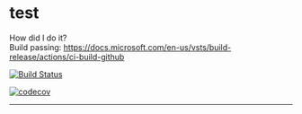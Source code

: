 # test
How did I do it?   
Build passing: https://docs.microsoft.com/en-us/vsts/build-release/actions/ci-build-github   

[![Build Status](https://lsamorim-test.visualstudio.com/_apis/public/build/definitions/fb84aa15-dca6-492a-97eb-ed2d056f91e9/1/badge)](https://lsamorim.visualstudio.com/MyFirstProject/_build/index?definitionId=1)   

[![codecov](https://codecov.io/gh/lsamorim/test/branch/master/graph/badge.svg/branch/master/graph/badge.svg)](https://codecov.io/gh/lsamorim/test/branch/master/graph/badge.svg)   

---   
